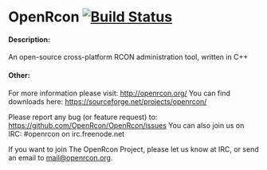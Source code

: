 OpenRcon [![Build Status](https://travis-ci.org/OpenRcon/OpenRcon.svg?branch=master)](https://travis-ci.org/OpenRcon/OpenRcon)
========

#### Description:
An open-source cross-platform RCON administration tool, written in C++

#### Other:
For more information please visit: http://openrcon.org/
You can find downloads here: https://sourceforge.net/projects/openrcon/

Please report any bug (or feature request) to: https://github.com/OpenRcon/OpenRcon/issues
You can also join us on IRC: #openrcon on irc.freenode.net

If you want to join The OpenRcon Project, please let us know at IRC,
or send an email to mail@openrcon.org.
